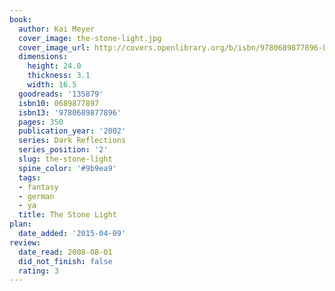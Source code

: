 ```yaml
---
book:
  author: Kai Meyer
  cover_image: the-stone-light.jpg
  cover_image_url: http://covers.openlibrary.org/b/isbn/9780689877896-L.jpg
  dimensions:
    height: 24.0
    thickness: 3.1
    width: 16.5
  goodreads: '135879'
  isbn10: 0689877897
  isbn13: '9780689877896'
  pages: 350
  publication_year: '2002'
  series: Dark Reflections
  series_position: '2'
  slug: the-stone-light
  spine_color: '#9b9ea9'
  tags:
  - fantasy
  - german
  - ya
  title: The Stone Light
plan:
  date_added: '2015-04-09'
review:
  date_read: 2008-08-01
  did_not_finish: false
  rating: 3
---
```

